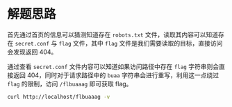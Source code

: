 # 解题思路

首先通过首页的信息可以猜测知道存在 `robots.txt` 文件，读取其内容可以知道存在 `secret.conf` 与 `flag` 文件，其中 `flag` 文件是我们需要读取的目标，直接访问会发现返回 404。

通过查看 `secret.conf` 文件内容可以知道如果访问路径中存在 `flag` 字符串则会直接返回 404，同时对于请求路径中的 `buaa` 字符串会进行重写，利用这一点绕过 `flag` 的限制，访问 `/flbuaaag` 即可获取 flag。

```bash
curl http://localhost/flbuaaag -v
```
